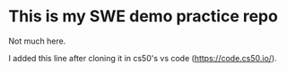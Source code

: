 # This is my SWE demo practice repo
Not much here.

I added this line after cloning it in cs50's vs code (https://code.cs50.io/).